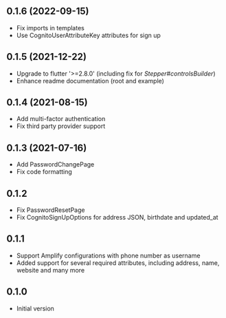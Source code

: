 ## 0.1.6 (2022-09-15)

- Fix imports in templates
- Use CognitoUserAttributeKey attributes for sign up

## 0.1.5 (2021-12-22)

- Upgrade to flutter '>=2.8.0' (including fix for *Stepper#controlsBuilder*)
- Enhance readme documentation (root and example)

## 0.1.4 (2021-08-15)

- Add multi-factor authentication
- Fix third party provider support

## 0.1.3 (2021-07-16)

- Add PasswordChangePage
- Fix code formatting

## 0.1.2

- Fix PasswordResetPage
- Fix CognitoSignUpOptions for address JSON, birthdate and updated_at

## 0.1.1

- Support Amplify configurations with phone number as username
- Added support for several required attributes, including address, name, website and many more

## 0.1.0

- Initial version
